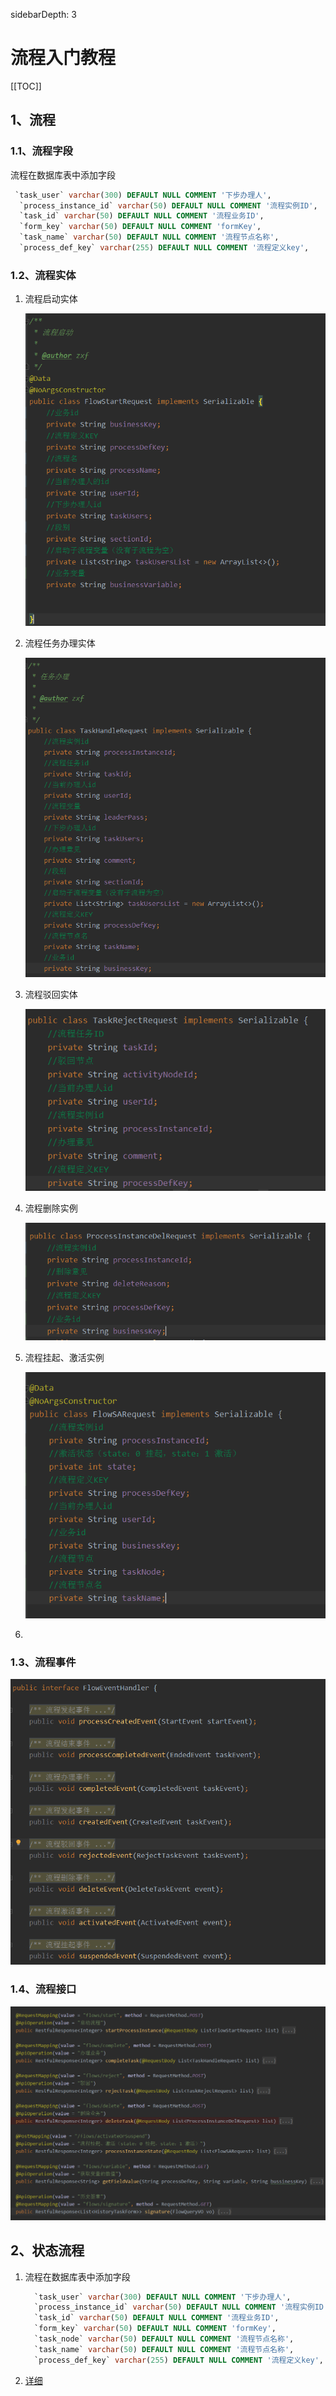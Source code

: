 sidebarDepth: 3

# 流程入门教程

[[TOC]]

## 1、流程

### 1.1、流程字段

流程在数据库表中添加字段

```sql
 `task_user` varchar(300) DEFAULT NULL COMMENT '下步办理人',
  `process_instance_id` varchar(50) DEFAULT NULL COMMENT '流程实例ID',
  `task_id` varchar(50) DEFAULT NULL COMMENT '流程业务ID',
  `form_key` varchar(50) DEFAULT NULL COMMENT 'formKey',
  `task_name` varchar(50) DEFAULT NULL COMMENT '流程节点名称',
  `process_def_key` varchar(255) DEFAULT NULL COMMENT '流程定义key',
```

### 1.2、流程实体

1. 流程启动实体

   ![1588230899448](./flow-engine-guide.assets/1588230899448.png)

2. 流程任务办理实体

   ![1588231068567](./flow-engine-guide.assets/1588231068567.png)

3. 流程驳回实体

   ![1588231207118](./flow-engine-guide.assets/1588231207118.png)

4. 流程删除实例

   ![1588231322798](./flow-engine-guide.assets/1588231322798.png)

5. 流程挂起、激活实例

   ![1588231510495](./flow-engine-guide.assets/1588231510495.png)

6. 

### 1.3、流程事件

![1588231994201](./flow-engine-guide.assets/1588231994201.png)

### 1.4、流程接口

![1588230389086](./flow-engine-guide.assets/1588230389086.png)



## 2、状态流程

1. 流程在数据库表中添加字段

   ```sql
     `task_user` varchar(300) DEFAULT NULL COMMENT '下步办理人',
     `process_instance_id` varchar(50) DEFAULT NULL COMMENT '流程实例ID',
     `task_id` varchar(50) DEFAULT NULL COMMENT '流程业务ID',
     `form_key` varchar(50) DEFAULT NULL COMMENT 'formKey',
     `task_node` varchar(50) DEFAULT NULL COMMENT '流程节点名称',
     `task_name` varchar(50) DEFAULT NULL COMMENT '流程节点名称',
     `process_def_key` varchar(255) DEFAULT NULL COMMENT '流程定义key',
   ```

   

2. [详细](https://kromalee.github.io/vuepress-demo/data-service/sc.html#_2-7-%E6%B5%81%E7%A8%8B%E5%BC%95%E6%93%8E)

   